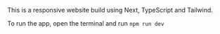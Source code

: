 This is a responsive website build using Next, TypeScript and Tailwind.

To run the app, open the terminal and run
`npm run dev`